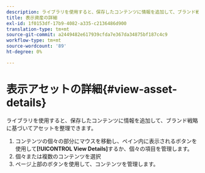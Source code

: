 ```yaml
---
description: ライブラリを使用すると、保存したコンテンツに情報を追加して、ブランド戦略に基づいてアセットを整理できます。
title: 表示資産の詳細
exl-id: 1f0153df-17b9-4082-a335-c2136486d900
translation-type: tm+mt
source-git-commit: a2449482e617939cfda7e367da34875bf187c4c9
workflow-type: tm+mt
source-wordcount: '89'
ht-degree: 0%

---
```


# 表示アセットの詳細{#view-asset-details}

ライブラリを使用すると、保存したコンテンツに情報を追加して、ブランド戦略に基づいてアセットを整理できます。

1. コンテンツの個々の部分にマウスを移動し、ペイン内に表示されるボタンを使用して&#x200B;**[!UICONTROL View Details]**&#x200B;するか、個々の項目を管理します。
1. 個々または複数のコンテンツを選択
1. ページ上部のボタンを使用して、コンテンツを管理します。
